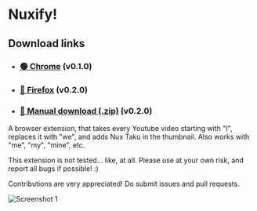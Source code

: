 # Nuxify! 

## Download links

- ### [🟢 Chrome](https://chromewebstore.google.com/detail/nuxify/ooogdmlccimeanefkldmnfdeggmbfbkk) (v0.1.0)
- ### [🦊 Firefox](https://addons.mozilla.org/en-US/firefox/addon/nuxify) (v0.2.0)
- ### [📂 Manual download (.zip)](https://github.com/gducrash/nuxify/releases/latest) (v0.2.0)

A browser extension, that takes every Youtube video starting with "I", replaces it with "we", and adds Nux Taku in the thumbnail. Also works with "me", "my", "mine", etc.

This extension is not tested... like, at all. Please use at your own risk, and report all bugs if possible! :)

Contributions are very appreciated! Do submit issues and pull requests.

![Screenshot 1](https://cdn.discordapp.com/attachments/510776441084968977/1277666288604413963/IMG_20240826_180340_619.jpg?ex=66cdfef5&is=66ccad75&hm=717f99069b76a0374b81ae92626b1056fc5d333fc81479207c5f2b4ed85da102&)
